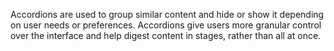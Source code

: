 Accordions are used to group similar content and hide or show it depending on user needs or
preferences. Accordions give users more granular control over the interface and help digest content
in stages, rather than all at once.
